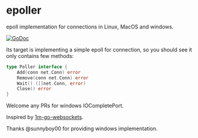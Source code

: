 # epoller
epoll implementation for connections in Linux, MacOS and windows.

[![GoDoc](https://godoc.org/github.com/smallnest/epoller?status.png)](http://godoc.org/github.com/smallnest/epoller)

Its target is implementing a simple epoll for connection, so you should see it only contains few methods:

```go
type Poller interface {
	Add(conn net.Conn) error
	Remove(conn net.Conn) error
	Wait() ([]net.Conn, error)
	Close() error
}
```

Welcome any PRs for windows IOCompletePort.

Inspired by [1m-go-websockets](https://github.com/eranyanay/1m-go-websockets).

Thanks @sunnyboy00 for providing windows implementation.